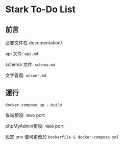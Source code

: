 # Stark To-Do List

## 前言

必要文件在 documentation/

api 文件: `api.md`

schema 文件: `schema.md`

文字答復: `answer.md`


## 運行
```
docker-compose up --build 
```
後端預設: `4005` port

phpMyAdmin預設: `4006` port

設定 env 值可更改於 `Dockerfile & docker-compose.yml`
